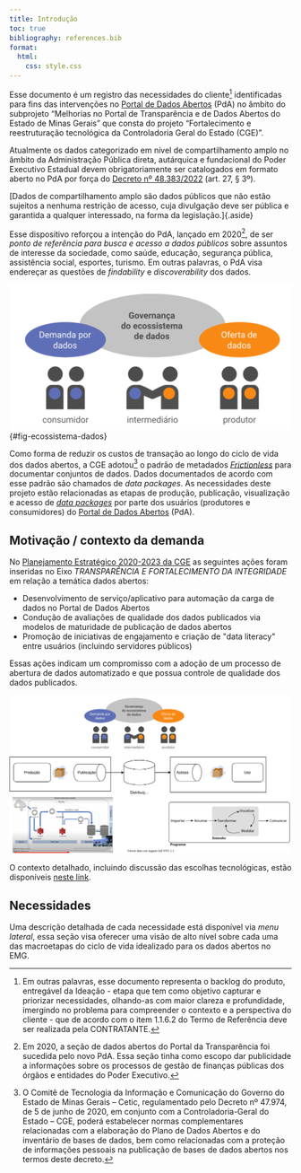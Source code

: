 ```yaml
---
title: Introdução
toc: true
bibliography: references.bib
format:
  html:
    css: style.css
---
```


Esse documento é um registro das necessidades do cliente[^1] identificadas para fins das intervenções no [Portal de Dados Abertos](https://www.dados.mg.gov.br) (PdA) no âmbito do subprojeto “Melhorias no Portal de Transparência e de Dados Abertos do Estado de Minas Gerais” que consta do projeto “Fortalecimento e reestruturação tecnológica da Controladoria Geral do Estado (CGE)”.

Atualmente os dados categorizado em nível de compartilhamento amplo no âmbito da Administração Pública direta, autárquica e fundacional do Poder Executivo Estadual devem obrigatoriamente ser catalogados em formato aberto no PdA por força do [Decreto nº 48.383/2022](legislacao.md#decreto-48383-de-18032022) (art. 27, § 3º).

[Dados de compartilhamento amplo são dados públicos que não estão sujeitos a nenhuma restrição de acesso, cuja divulgação deve ser pública e garantida a qualquer interessado, na forma da legislação.]{.aside}

Esse dispositivo reforçou a intenção do PdA, lançado em 2020[^2], de ser _ponto de referência para busca e acesso a dados públicos_ sobre assuntos de interesse da sociedade, como saúde, educação, segurança pública, assistência social, esportes, turismo. 
Em outras palavras, o PdA visa endereçar as questões de _findability_ e _discoverability_ dos dados.

[^2]: Em 2020, a seção de dados abertos do Portal da Transparência foi sucedida pelo novo PdA. Essa seção tinha como escopo dar publicidade a informações sobre os processos de gestão de finanças públicas dos órgãos e entidades do Poder Executivo. 

![Atores no ecossistema de dados abertos. Fonte: @okbr2021](static/20220503T210959.png){#fig-ecossistema-dados}

Como forma de reduzir os custos de transação ao longo do ciclo de vida dos dados abertos, a CGE adotou[^regulamentacao-adocao-padrao] o padrão de metadados [_Frictionless_](https://frictionlessdata.io/) para documentar conjuntos de dados. 
Dados documentados de acordo com esse padrão são chamados de _data packages_.
As necessidades deste projeto estão relacionadas as etapas de produção, publicação, visualização e acesso de [_data packages_](glossario.md#data-package) por parte dos usuários (produtores e consumidores) do [Portal de Dados Abertos](https://dados.mg.gov.br/) (PdA).

[^1]: Em outras palavras, esse documento representa o backlog do produto, entregável da Ideação - etapa que tem como objetivo capturar e priorizar necessidades, olhando-as com maior clareza e profundidade, imergindo no problema para compreender o contexto e a perspectiva do cliente - que de acordo com o item 1.1.6.2 do Termo de Referência deve ser realizada pela CONTRATANTE. 

[^regulamentacao-adocao-padrao]: O Comitê de Tecnologia da Informação e Comunicação do Governo do Estado de Minas Gerais – Cetic, regulamentado pelo Decreto nº 47.974, de 5 de junho de 2020, em conjunto com a Controladoria-Geral do Estado – CGE, poderá estabelecer normas complementares relacionadas com a elaboração do Plano de Dados Abertos e do inventário de bases de dados, bem como relacionadas com a proteção de informações pessoais na publicação de bases de dados abertos nos termos deste decreto.

## Motivação / contexto da demanda

No [Planejamento Estratégico 2020-2023 da CGE](https://cge.mg.gov.br/phocadownload/Planejamento%20Estratgico%202020-2023%20-%20final.pdf#page=30) as seguintes ações foram inseridas no Eixo _TRANSPARÊNCIA E FORTALECIMENTO DA INTEGRIDADE_ em relação a temática dados abertos:

- Desenvolvimento de serviço/aplicativo para automação da carga de dados no Portal de Dados Abertos
- Condução de avaliações de qualidade dos dados publicados via modelos de maturidade de publicação de dados abertos
- Promoção de iniciativas de engajamento e criação de "data literacy" entre usuários (incluindo servidores públicos)

Essas ações indicam um compromisso com a adoção de um processo de abertura de dados automatizado e que possua controle de qualidade dos dados publicados.

![](static/20220428T150210.drawio.svg)

O contexto detalhado, incluindo discussão das escolhas tecnológicas, estão disponíveis [neste link](motivacao-contexto.md).

## Necessidades

Uma descrição detalhada de cada necessidade está disponível via _menu lateral_, essa seção visa oferecer uma visão de alto nível sobre cada uma das macroetapas do ciclo de vida idealizado para os dados abertos no EMG.





